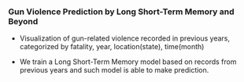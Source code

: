 ### Gun Violence Prediction by Long Short-Term Memory and Beyond

* Visualization of gun-related violence recorded in previous years, categorized by fatality, year, location(state), time(month)

* We train a Long Short-Term Memory model based on records from previous years and such model is able to make prediction.

